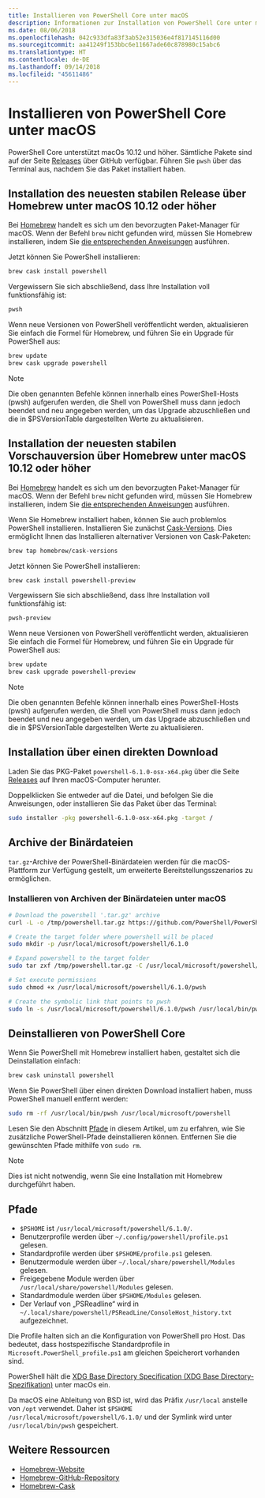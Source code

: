 ```yaml
---
title: Installieren von PowerShell Core unter macOS
description: Informationen zur Installation von PowerShell Core unter macOS
ms.date: 08/06/2018
ms.openlocfilehash: 042c933dfa83f3ab52e315036e4f817145116d00
ms.sourcegitcommit: aa41249f153bbc6e11667ade60c878980c15abc6
ms.translationtype: HT
ms.contentlocale: de-DE
ms.lasthandoff: 09/14/2018
ms.locfileid: "45611486"
---
```

# <a name="installing-powershell-core-on-macos"></a>Installieren von PowerShell Core unter macOS

PowerShell Core unterstützt macOs 10.12 und höher.
Sämtliche Pakete sind auf der Seite [Releases][] über GitHub verfügbar.
Führen Sie `pwsh` über das Terminal aus, nachdem Sie das Paket installiert haben.

## <a name="installation-of-latest-stable-release-via-homebrew-on-macos-1012-or-higher"></a>Installation des neuesten stabilen Release über Homebrew unter macOS 10.12 oder höher

Bei [Homebrew][brew] handelt es sich um den bevorzugten Paket-Manager für macOS.
Wenn der Befehl `brew` nicht gefunden wird, müssen Sie Homebrew installieren, indem Sie [die entsprechenden Anweisungen][brew] ausführen.

Jetzt können Sie PowerShell installieren:

```sh
brew cask install powershell
```

Vergewissern Sie sich abschließend, dass Ihre Installation voll funktionsfähig ist:

```sh
pwsh
```

Wenn neue Versionen von PowerShell veröffentlicht werden, aktualisieren Sie einfach die Formel für Homebrew, und führen Sie ein Upgrade für PowerShell aus:

```sh
brew update
brew cask upgrade powershell
```

> [!NOTE]
> Die oben genannten Befehle können innerhalb eines PowerShell-Hosts (pwsh) aufgerufen werden, die Shell von PowerShell muss dann jedoch beendet und neu angegeben werden, um das Upgrade abzuschließen
> und die in $PSVersionTable dargestellten Werte zu aktualisieren.

[brew]: http://brew.sh/

## <a name="installation-of-latest-preview-release-via-homebrew-on-macos-1012-or-higher"></a>Installation der neuesten stabilen Vorschauversion über Homebrew unter macOS 10.12 oder höher

Bei [Homebrew][brew] handelt es sich um den bevorzugten Paket-Manager für macOS.
Wenn der Befehl `brew` nicht gefunden wird, müssen Sie Homebrew installieren, indem Sie [die entsprechenden Anweisungen][brew] ausführen.

Wenn Sie Homebrew installiert haben, können Sie auch problemlos PowerShell installieren.
Installieren Sie zunächst [Cask-Versions][cask-versions]. Dies ermöglicht Ihnen das Installieren alternativer Versionen von Cask-Paketen:

```sh
brew tap homebrew/cask-versions
```

Jetzt können Sie PowerShell installieren:

```sh
brew cask install powershell-preview
```

Vergewissern Sie sich abschließend, dass Ihre Installation voll funktionsfähig ist:

```sh
pwsh-preview
```

Wenn neue Versionen von PowerShell veröffentlicht werden, aktualisieren Sie einfach die Formel für Homebrew, und führen Sie ein Upgrade für PowerShell aus:

```sh
brew update
brew cask upgrade powershell-preview
```

> [!NOTE]
> Die oben genannten Befehle können innerhalb eines PowerShell-Hosts (pwsh) aufgerufen werden, die Shell von PowerShell muss dann jedoch beendet und neu angegeben werden, um das Upgrade abzuschließen
> und die in $PSVersionTable dargestellten Werte zu aktualisieren.

## <a name="installation-via-direct-download"></a>Installation über einen direkten Download

Laden Sie das PKG-Paket `powershell-6.1.0-osx-x64.pkg`
über die Seite [Releases][] auf Ihren macOS-Computer herunter.

Doppelklicken Sie entweder auf die Datei, und befolgen Sie die Anweisungen, oder installieren Sie das Paket über das Terminal:

```sh
sudo installer -pkg powershell-6.1.0-osx-x64.pkg -target /
```

## <a name="binary-archives"></a>Archive der Binärdateien

`tar.gz`-Archive der PowerShell-Binärdateien werden für die macOS-Plattform zur Verfügung gestellt, um erweiterte Bereitstellungsszenarios zu ermöglichen.

### <a name="installing-binary-archives-on-macos"></a>Installieren von Archiven der Binärdateien unter macOS

```sh
# Download the powershell '.tar.gz' archive
curl -L -o /tmp/powershell.tar.gz https://github.com/PowerShell/PowerShell/releases/download/v6.1.0/powershell-6.1.0-osx-x64.tar.gz

# Create the target folder where powershell will be placed
sudo mkdir -p /usr/local/microsoft/powershell/6.1.0

# Expand powershell to the target folder
sudo tar zxf /tmp/powershell.tar.gz -C /usr/local/microsoft/powershell/6.1.0

# Set execute permissions
sudo chmod +x /usr/local/microsoft/powershell/6.1.0/pwsh

# Create the symbolic link that points to pwsh
sudo ln -s /usr/local/microsoft/powershell/6.1.0/pwsh /usr/local/bin/pwsh
```

## <a name="uninstalling-powershell-core"></a>Deinstallieren von PowerShell Core

Wenn Sie PowerShell mit Homebrew installiert haben, gestaltet sich die Deinstallation einfach:

```sh
brew cask uninstall powershell
```

Wenn Sie PowerShell über einen direkten Download installiert haben, muss PowerShell manuell entfernt werden:

```sh
sudo rm -rf /usr/local/bin/pwsh /usr/local/microsoft/powershell
```

Lesen Sie den Abschnitt [Pfade](#paths) in diesem Artikel, um zu erfahren, wie Sie zusätzliche PowerShell-Pfade deinstallieren können. Entfernen Sie die gewünschten Pfade mithilfe von `sudo rm`.

> [!NOTE]
> Dies ist nicht notwendig, wenn Sie eine Installation mit Homebrew durchgeführt haben.

## <a name="paths"></a>Pfade

* `$PSHOME` ist `/usr/local/microsoft/powershell/6.1.0/`.
* Benutzerprofile werden über `~/.config/powershell/profile.ps1` gelesen.
* Standardprofile werden über `$PSHOME/profile.ps1` gelesen.
* Benutzermodule werden über `~/.local/share/powershell/Modules` gelesen.
* Freigegebene Module werden über `/usr/local/share/powershell/Modules` gelesen.
* Standardmodule werden über `$PSHOME/Modules` gelesen.
* Der Verlauf von „PSReadline“ wird in `~/.local/share/powershell/PSReadLine/ConsoleHost_history.txt` aufgezeichnet.

Die Profile halten sich an die Konfiguration von PowerShell pro Host.
Das bedeutet, dass hostspezifische Standardprofile in `Microsoft.PowerShell_profile.ps1` am gleichen Speicherort vorhanden sind.

PowerShell hält die [XDG Base Directory Specification (XDG Base Directory-Spezifikation)][xdg-bds] unter macOs ein.

Da macOS eine Ableitung von BSD ist, wird das Präfix `/usr/local` anstelle von `/opt` verwendet.
Daher ist `$PSHOME` `/usr/local/microsoft/powershell/6.1.0/` und der Symlink wird unter `/usr/local/bin/pwsh` gespeichert.

## <a name="additional-resources"></a>Weitere Ressourcen

* [Homebrew-Website][brew]
* [Homebrew-GitHub-Repository][GitHub]
* [Homebrew-Cask][cask]

[brew]: http://brew.sh/
[Cask]: https://github.com/Homebrew/homebrew-cask
[cask-versions]: https://github.com/Homebrew/homebrew-cask-versions
[GitHub]: https://github.com/Homebrew
[Releases]: https://github.com/PowerShell/PowerShell/releases/latest
[xdg-bds]: https://specifications.freedesktop.org/basedir-spec/basedir-spec-latest.html
